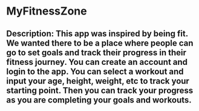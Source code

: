 # MyFitnessZone

## Description: This app was inspired by being fit. We wanted there to be a place where people can go to set goals and track their progress in their fitness journey. You can create an account and login to the app. You can select a workout and input your age, height, weight, etc to track your starting point. Then you can track your progress as you are completing your goals and workouts.